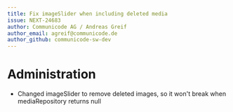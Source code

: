 ```yaml
---
title: Fix imageSlider when including deleted media
issue: NEXT-24683
author: Communicode AG / Andreas Greif
author_email: agreif@communicode.de
author_github: communicode-sw-dev
---
```

# Administration
* Changed imageSlider to remove deleted images, so it won't break when mediaRepository returns null
